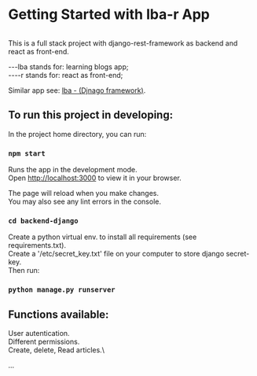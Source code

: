 # Getting Started with lba-r App

<img scr="./public/projectcover.png" width="300"/>
<p>This is a full stack project with django-rest-framework as backend and react as front-end.</p>
---lba stands for: learning blogs app;</br>
----r stands for: react as front-end;</br>

Similar app see: <a href="https://github.com/Jo-Zh/lba" >lba - (Djnago framework)</a>.

## To run this project in developing:

In the project home directory, you can run:

### `npm start`

Runs the app in the development mode.\
Open [http://localhost:3000](http://localhost:3000) to view it in your browser.

The page will reload when you make changes.\
You may also see any lint errors in the console.

### `cd backend-django`

Create a python virtual env. to install all requirements (see requirements.txt).\
Create a '/etc/secret_key.txt' file on your computer to store django secret-key.\
Then run:

### `python manage.py runserver`

## Functions available:

User autentication.\
Different permissions.\
Create, delete, Read articles.\

...
